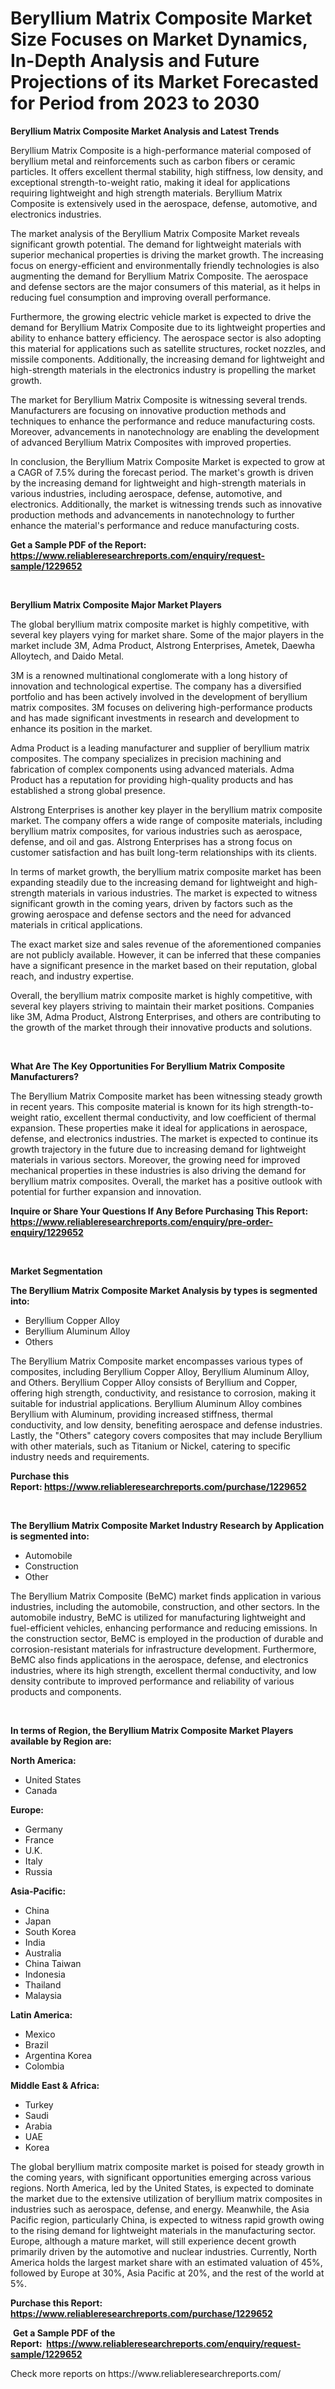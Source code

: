 <p><h1>Beryllium Matrix Composite Market Size Focuses on Market Dynamics, In-Depth Analysis and Future Projections of its Market Forecasted for Period from 2023 to 2030</h1></p><p><strong>Beryllium Matrix Composite Market Analysis and Latest Trends</strong></p>
<p><p>Beryllium Matrix Composite is a high-performance material composed of beryllium metal and reinforcements such as carbon fibers or ceramic particles. It offers excellent thermal stability, high stiffness, low density, and exceptional strength-to-weight ratio, making it ideal for applications requiring lightweight and high strength materials. Beryllium Matrix Composite is extensively used in the aerospace, defense, automotive, and electronics industries.</p><p>The market analysis of the Beryllium Matrix Composite Market reveals significant growth potential. The demand for lightweight materials with superior mechanical properties is driving the market growth. The increasing focus on energy-efficient and environmentally friendly technologies is also augmenting the demand for Beryllium Matrix Composite. The aerospace and defense sectors are the major consumers of this material, as it helps in reducing fuel consumption and improving overall performance.</p><p>Furthermore, the growing electric vehicle market is expected to drive the demand for Beryllium Matrix Composite due to its lightweight properties and ability to enhance battery efficiency. The aerospace sector is also adopting this material for applications such as satellite structures, rocket nozzles, and missile components. Additionally, the increasing demand for lightweight and high-strength materials in the electronics industry is propelling the market growth.</p><p>The market for Beryllium Matrix Composite is witnessing several trends. Manufacturers are focusing on innovative production methods and techniques to enhance the performance and reduce manufacturing costs. Moreover, advancements in nanotechnology are enabling the development of advanced Beryllium Matrix Composites with improved properties.</p><p>In conclusion, the Beryllium Matrix Composite Market is expected to grow at a CAGR of 7.5% during the forecast period. The market's growth is driven by the increasing demand for lightweight and high-strength materials in various industries, including aerospace, defense, automotive, and electronics. Additionally, the market is witnessing trends such as innovative production methods and advancements in nanotechnology to further enhance the material's performance and reduce manufacturing costs.</p></p>
<p><strong>Get a Sample PDF of the Report:&nbsp; <a href="https://www.reliableresearchreports.com/enquiry/request-sample/1229652">https://www.reliableresearchreports.com/enquiry/request-sample/1229652</a></strong></p>
<p>&nbsp;</p>
<p><strong>Beryllium Matrix Composite Major Market Players</strong></p>
<p><p>The global beryllium matrix composite market is highly competitive, with several key players vying for market share. Some of the major players in the market include 3M, Adma Product, Alstrong Enterprises, Ametek, Daewha Alloytech, and Daido Metal.</p><p>3M is a renowned multinational conglomerate with a long history of innovation and technological expertise. The company has a diversified portfolio and has been actively involved in the development of beryllium matrix composites. 3M focuses on delivering high-performance products and has made significant investments in research and development to enhance its position in the market.</p><p>Adma Product is a leading manufacturer and supplier of beryllium matrix composites. The company specializes in precision machining and fabrication of complex components using advanced materials. Adma Product has a reputation for providing high-quality products and has established a strong global presence.</p><p>Alstrong Enterprises is another key player in the beryllium matrix composite market. The company offers a wide range of composite materials, including beryllium matrix composites, for various industries such as aerospace, defense, and oil and gas. Alstrong Enterprises has a strong focus on customer satisfaction and has built long-term relationships with its clients.</p><p>In terms of market growth, the beryllium matrix composite market has been expanding steadily due to the increasing demand for lightweight and high-strength materials in various industries. The market is expected to witness significant growth in the coming years, driven by factors such as the growing aerospace and defense sectors and the need for advanced materials in critical applications.</p><p>The exact market size and sales revenue of the aforementioned companies are not publicly available. However, it can be inferred that these companies have a significant presence in the market based on their reputation, global reach, and industry expertise.</p><p>Overall, the beryllium matrix composite market is highly competitive, with several key players striving to maintain their market positions. Companies like 3M, Adma Product, Alstrong Enterprises, and others are contributing to the growth of the market through their innovative products and solutions.</p></p>
<p>&nbsp;</p>
<p><strong>What Are The Key Opportunities For Beryllium Matrix Composite Manufacturers?</strong></p>
<p><p>The Beryllium Matrix Composite market has been witnessing steady growth in recent years. This composite material is known for its high strength-to-weight ratio, excellent thermal conductivity, and low coefficient of thermal expansion. These properties make it ideal for applications in aerospace, defense, and electronics industries. The market is expected to continue its growth trajectory in the future due to increasing demand for lightweight materials in various sectors. Moreover, the growing need for improved mechanical properties in these industries is also driving the demand for beryllium matrix composites. Overall, the market has a positive outlook with potential for further expansion and innovation.</p></p>
<p><strong>Inquire or Share Your Questions If Any Before Purchasing This Report: <a href="https://www.reliableresearchreports.com/enquiry/pre-order-enquiry/1229652">https://www.reliableresearchreports.com/enquiry/pre-order-enquiry/1229652</a></strong></p>
<p>&nbsp;</p>
<p><strong>Market Segmentation</strong></p>
<p><strong>The Beryllium Matrix Composite Market Analysis by types is segmented into:</strong></p>
<p><ul><li>Beryllium Copper Alloy</li><li>Beryllium Aluminum Alloy</li><li>Others</li></ul></p>
<p><p>The Beryllium Matrix Composite market encompasses various types of composites, including Beryllium Copper Alloy, Beryllium Aluminum Alloy, and Others. Beryllium Copper Alloy consists of Beryllium and Copper, offering high strength, conductivity, and resistance to corrosion, making it suitable for industrial applications. Beryllium Aluminum Alloy combines Beryllium with Aluminum, providing increased stiffness, thermal conductivity, and low density, benefiting aerospace and defense industries. Lastly, the "Others" category covers composites that may include Beryllium with other materials, such as Titanium or Nickel, catering to specific industry needs and requirements.</p></p>
<p><strong>Purchase this Report:&nbsp;<a href="https://www.reliableresearchreports.com/purchase/1229652">https://www.reliableresearchreports.com/purchase/1229652</a></strong></p>
<p>&nbsp;</p>
<p><strong>The Beryllium Matrix Composite Market Industry Research by Application is segmented into:</strong></p>
<p><ul><li>Automobile</li><li>Construction</li><li>Other</li></ul></p>
<p><p>The Beryllium Matrix Composite (BeMC) market finds application in various industries, including the automobile, construction, and other sectors. In the automobile industry, BeMC is utilized for manufacturing lightweight and fuel-efficient vehicles, enhancing performance and reducing emissions. In the construction sector, BeMC is employed in the production of durable and corrosion-resistant materials for infrastructure development. Furthermore, BeMC also finds applications in the aerospace, defense, and electronics industries, where its high strength, excellent thermal conductivity, and low density contribute to improved performance and reliability of various products and components.</p></p>
<p>&nbsp;</p>
<p><strong>In terms of Region, the Beryllium Matrix Composite Market Players available by Region are:</strong></p>
<p>
    <p> <strong> North America: </strong>
        <ul>
            <li>United States</li>
            <li>Canada</li>
        </ul>
        </p> 
    <p> <strong> Europe: </strong>
        <ul>
            <li>Germany</li>
            <li>France</li>
            <li>U.K.</li>
            <li>Italy</li>
            <li>Russia</li>
        </ul>
        </p> 
    <p> <strong> Asia-Pacific: </strong>
        <ul>
            <li>China</li>
            <li>Japan</li>
            <li>South Korea</li>
            <li>India</li>
            <li>Australia</li>
            <li>China Taiwan</li>
            <li>Indonesia</li>
            <li>Thailand</li>
            <li>Malaysia</li>
        </ul>
        </p> 
    <p> <strong> Latin America: </strong>
        <ul>
            <li>Mexico</li>
            <li>Brazil</li>
            <li>Argentina Korea</li>
            <li>Colombia</li>
        </ul>
        </p> 
    <p> <strong> Middle East & Africa: </strong>
        <ul>
            <li>Turkey</li>
            <li>Saudi</li>
            <li>Arabia</li>
            <li>UAE</li>
            <li>Korea</li>
        </ul>
    </p>
    </p>
<p><p>The global beryllium matrix composite market is poised for steady growth in the coming years, with significant opportunities emerging across various regions. North America, led by the United States, is expected to dominate the market due to the extensive utilization of beryllium matrix composites in industries such as aerospace, defense, and energy. Meanwhile, the Asia Pacific region, particularly China, is expected to witness rapid growth owing to the rising demand for lightweight materials in the manufacturing sector. Europe, although a mature market, will still experience decent growth primarily driven by the automotive and nuclear industries. Currently, North America holds the largest market share with an estimated valuation of 45%, followed by Europe at 30%, Asia Pacific at 20%, and the rest of the world at 5%.</p></p>
<p><strong>Purchase this Report: <a href="https://www.reliableresearchreports.com/purchase/1229652">https://www.reliableresearchreports.com/purchase/1229652</a></strong></p>
<p>&nbsp;<strong>Get a Sample PDF of the Report:&nbsp;&nbsp;<a href="https://www.reliableresearchreports.com/enquiry/request-sample/1229652">https://www.reliableresearchreports.com/enquiry/request-sample/1229652</a></strong></p>
<p><strong></strong></p>
<p>Check more reports on https://www.reliableresearchreports.com/</p>